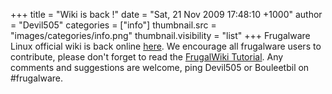 +++
title = "Wiki is back !"
date = "Sat, 21 Nov 2009 17:48:10 +1000"
author = "Devil505"
categories = ["info"]
thumbnail.src = "images/categories/info.png"
thumbnail.visibility = "list"
+++
Frugalware Linux official wiki is back online [here](http://wiki.frugalware.org). We encourage all frugalware users to contribute, please don't forget to read the [FrugalWiki Tutorial](http://wiki.frugalware.org/index.php/FrugalWiki_Tutorial_(English)). Any comments and suggestions are welcome, ping Devil505 or Bouleetbil on #frugalware.